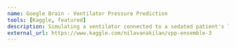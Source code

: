```yaml
---
name: Google Brain - Ventilator Pressure Prediction
tools: [Kaggle, featured]
description: Simulating a ventilator connected to a sedated patient's lung.
external_url: https://www.kaggle.com/nilavanakilan/vpp-ensemble-3
---
```

